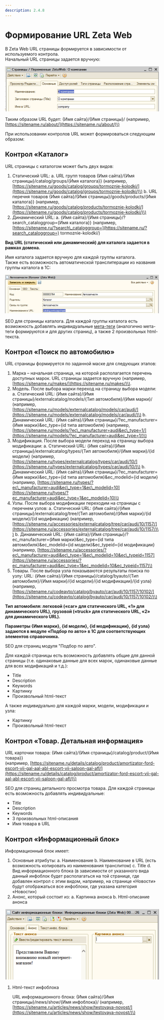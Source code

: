 ```yaml
---
description: 2.4.8
---
```


# Формирование URL Zeta Web

В Zeta Web URL страницы формируется в зависимости от используемого контрола.  
Начальный URL страницы задается вручную:

![](../../.gitbook/assets/image%20%28279%29.png)

Таким образом URL будет: {Имя сайта}/{Имя страницы}/ \(например, [https://sitename.ru/about/](https://sitename.ru/about/)\)

При использовании контролов URL может формироваться следующим образом:

## Контрол «Каталог»

URL страницы с каталогом может быть двух видов:

1. Статический URL: a. URL групп товаров {Имя сайта}/{Имя страницы}/catalog/groups/{Имя каталога}}  \(например, [https://sitename.ru/goods/catalog/groups/tormoznie-kolodki/](https://sitename.ru/goods/catalog/groups/tormoznie-kolodki/)\)  b. URL перечня товаров {Имя сайта}/{Имя страницы}/goods/products/{Имя каталога}} \(например, [https://sitename.ru/goods/catalog/products/tormoznie-kolodki/](https://sitename.ru/goods/catalog/products/tormoznie-kolodki/)\) 
2. Динамический URL:  a. {Имя сайта}/{Имя страницы}/?search\_cataloggroup={Имя каталога}}  \(например, [https://sitename.ru/?search\_cataloggroup=](https://sitename.ru/?search_cataloggroup=) tormoznie-kolodki/\) 

**Вид URL \(статический или динамический\) для каталога задается в рамках домена.**

Имя каталога задается вручную для каждой группы каталога.  
Также есть возможность автоматической транслитерации из названия группы каталога в 1С:

![](../../.gitbook/assets/image%20%28249%29.png)

SEO для страницы каталога. Для каждой группы каталога есть возможность добавлять индивидуальные [мета-теги](../seo/nastroika-meta-tegov.md) \(аналогично мета-теги формируются и для других страниц\), а также 2 произвольных html-текста.

## Контрол «Поиск по автомобилю»

URL страницы формируется по заданной маске для следующих этапов:

1. Марка – начальная страница, на которой располагается перечень доступных марок.  URL страницы задается вручную  \(например, [https://sitename.ru/makes/](https://sitename.ru/makes/)\). 
2. Модель. После выбора марки переход на страницу выбора модели:  a. Статический URL: {Имя сайта}/{Имя страницы}/externalcatalog/models/{Тип автомобиля}/{Имя марки}/  \(например, [https://sitename.ru/models/externalcatalog/models/car/audi/](https://sitename.ru/models/externalcatalog/models/car/audi/)\)  b. Динамический URL: {Имя сайта}/{Имя страницы}/?ec\_manufacturer={Имя марки}&ec\_type={id типа автомобиля}  \(например, [https://sitename.ru/models/?ec\_manufacturer=audi&ec\_type=1/](https://sitename.ru/models/?ec_manufacturer=audi&ec_type=1/)\) 
3. Модификация. После выбора модели переход на страницу выбора модификации:  a. Статический URL: {Имя сайта}/{Имя страницы}/externalcatalog/types/{Тип автомобиля}/{Имя марки}/{id модели}  \(например, [https://sitename.ru/types/externalcatalog/types/car/audi/10/](https://sitename.ru/types/externalcatalog/types/car/audi/10/)\)  b. Динамический URL: {Имя сайта}/{Имя страницы}/?ec\_manufacturer={Имя марки}&ec\_type={id типа автомобиля}&ec\_modelid={id модели}  \(например, [https://sitename.ru/types/?ec\_manufacturer=audi&ec\_type=1&ec\_modelid=10](https://sitename.ru/types/?ec_manufacturer=audi&ec_type=1&ec_modelid=10)\) 
4. Узлы. После выбора модификации переходим на страницы с перечнем узлов:  a. Статический URL: {Имя сайта}/{Имя страницы}/externalcatalog/tree/{Тип автомобиля}/{Имя марки}/{id модели}/{id модификации}  \(например, [https://sitename.ru/accessories/externalcatalog/tree/car/audi/10/1157/](https://sitename.ru/accessories/externalcatalog/tree/car/audi/10/1157/)\)  b. Динамический URL: {Имя сайта}/{Имя страницы}/?ec\_manufacturer={Имя марки}&ec\_type={id типа автомобиля}&ec\_modelid={id модели}&ec\_typeid={id модификации}  \(например, [https://sitename.ru/accessories/?ec\_manufacturer=audi&ec\_type=1&ec\_modelid=10&ec\_typeid=1157](https://sitename.ru/accessories/?ec_manufacturer=audi&ec_type=1&ec_modelid=10&ec_typeid=1157)\) 
5. Товары. После выбора узла показываются результаты поиска по узлу:  URL: {Имя сайта}/{Имя страницы}/catalog/byauto/{Тип автомобиля}/{Имя марки}/{id модели}/{id модификации}/{id узла}  \(например, [https://sitename.ru/codeavto/catalog/byauto/car/audi/10/1157/10102/](https://sitename.ru/codeavto/catalog/byauto/car/audi/10/1157/10102/)\)  

**Тип автомобиля: легковой \(«car» для статического URL, «1» для динамического URL\), грузовой \(«truck» для статического URL, «2» для динамического URL\).**

**Параметры {Имя марки}, {id модели}, {id модификации}, {id узла} задаются в модуле «Подбор по авто» в 1С для соответствующих элементов справочника.**

SEO для страниц модуля "Подбор по авто".

Для каждой страницы есть возможность добавлять общие для данной страницы \(т.е. одинаковые данные для всех марок, одинаковые данные для всех модификаций и т.д.\):

* Title
* Description
* Keywords
* Картинку
* Произвольный html-текст 

А также индивидуально для каждой марки, модели, модификации и узла:

* Картинку
* Произвольный html-текст

## Контрол «Товар. Детальная информация»

URL карточки товара: {Имя сайта}/{Имя страницы}/catalog/product/{Имя товара}}  
\(например, [https://sitename.ru/details/catalog/product/amortizator-ford-escort-vii-gal-aal-abl-escort-vii-saloon-gal-afl/](https://sitename.ru/details/catalog/product/amortizator-ford-escort-vii-gal-aal-abl-escort-vii-saloon-gal-afl/)\)

SEO для страниц детального просмотра товара. Для каждой страницы есть возможность добавлять индивидуальные:

* Title
* Description
* Keywords
* 3 произвольных html-описания
* Имя товара в URL

## Контрол «Информационный блок»

Информационный блок имеет:

1. Основные атрибуты:  a. Наименование  b. Наименование в URL \(есть возможность копировать из наименования транслитом\)  c. Title  d. Вид информационного блока \(в зависимости от указанного вида данный инфоблок будет располагаться на той странице, где добавлен контрол с этим видом, например, на странице «Новости» будут отображаться все инфоблоки, где указана категория «Новости»\) 
2. Анонс, который состоит из: a. Картинка анонса  b. Html-описание анонса

![](../../.gitbook/assets/image%20%28222%29.png)

1. Html-текст инфоблока  

   URL информационного блока: {Имя сайта}/{Имя страницы}/news/show/{Имя инфоблока}/ \(например, [https://sitename.ru/articles/news/show/testovaya-novost/](https://sitename.ru/articles/news/show/testovaya-novost/)\)

